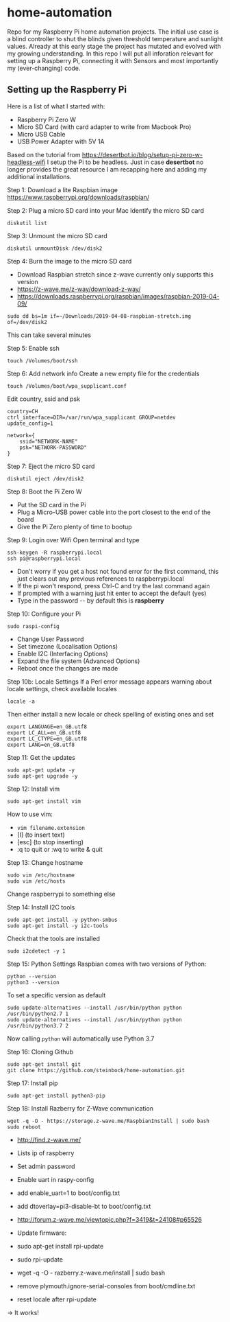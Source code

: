 # home-automation

Repo for my Raspberry Pi home automation projects. The initial use case is a blind controller to shut the blinds given threshold temperature and sunlight values. Already at this early stage the project has mutated and evolved with my growing understanding. In this repo I will put all inforation relevant for setting up a Raspberry Pi, connecting it with Sensors and most importantly my (ever-changing) code.

## Setting up the Raspberry Pi

Here is a list of what I started with:
* Raspberry Pi Zero W
* Micro SD Card (with card adapter to write from Macbook Pro)
* Micro USB Cable
* USB Power Adapter with 5V 1A

Based on the tutorial from https://desertbot.io/blog/setup-pi-zero-w-headless-wifi I setup the Pi to be headless. Just in case **desertbot** no longer provides the great resource I am recapping here and adding my additional installations.

Step 1: Download a lite Raspbian image
https://www.raspberrypi.org/downloads/raspbian/

Step 2: Plug a micro SD card into your Mac
Identify the micro SD card
```
diskutil list
```

Step 3: Unmount the micro SD card
```
diskutil unmountDisk /dev/disk2
```

Step 4: Burn the image to the micro SD card
* Download Raspbian stretch since z-wave currently only supports this version
* https://z-wave.me/z-way/download-z-way/
* https://downloads.raspberrypi.org/raspbian/images/raspbian-2019-04-09/
```
sudo dd bs=1m if=~/Downloads/2019-04-08-raspbian-stretch.img of=/dev/disk2
```
This can take several minutes

Step 5: Enable ssh
```
touch /Volumes/boot/ssh
```

Step 6: Add network info
Create a new empty file for the credentials
```
touch /Volumes/boot/wpa_supplicant.conf
```
Edit country, ssid and psk
```
country=CH
ctrl_interface=DIR=/var/run/wpa_supplicant GROUP=netdev
update_config=1

network={
    ssid="NETWORK-NAME"
    psk="NETWORK-PASSWORD"
}
```

Step 7: Eject the micro SD card
```
diskutil eject /dev/disk2
```

Step 8: Boot the Pi Zero W
* Put the SD card in the Pi
* Plug a Micro-USB power cable into the port closest to the end of the board
* Give the Pi Zero plenty of time to bootup

Step 9: Login over Wifi
Open terminal and type
```
ssh-keygen -R raspberrypi.local
ssh pi@raspberrypi.local
```
* Don't worry if you get a host not found error for the first command, this just clears out any previous references to raspberrypi.local
* If the pi won't respond, press Ctrl-C and try the last command again
* If prompted with a warning just hit enter to accept the default (yes)
* Type in the password -- by default this is **raspberry**

Step 10: Configure your Pi
```
sudo raspi-config
```
* Change User Password
* Set timezone (Localisation Options)
* Enable I2C (Interfacing Options)
* Expand the file system (Advanced Options)
* Reboot once the changes are made

Step 10b: Locale Settings
If a Perl error message appears warning about locale settings, check available locales
```
locale -a
```
Then either install a new locale or check spelling of existing ones and set
```
export LANGUAGE=en_GB.utf8
export LC_ALL=en_GB.utf8
export LC_CTYPE=en_GB.utf8
export LANG=en_GB.utf8
```

Step 11: Get the updates
```
sudo apt-get update -y
sudo apt-get upgrade -y
```

Step 12: Install vim
```
sudo apt-get install vim
```
How to use vim:
* `vim filename.extension`
* [I] (to insert text)
* [esc] (to stop inserting)
* :q to quit or :wq to write & quit

Step 13: Change hostname
```
sudo vim /etc/hostname
sudo vim /etc/hosts
```
Change raspberrypi to something else

Step 14: Install I2C tools
```
sudo apt-get install -y python-smbus
sudo apt-get install -y i2c-tools
```
Check that the tools are installed
```
sudo i2cdetect -y 1
```

Step 15: Python Settings
Raspbian comes with two versions of Python:
```
python --version
python3 --version
```
To set a specific version as default
```
sudo update-alternatives --install /usr/bin/python python /usr/bin/python2.7 1
sudo update-alternatives --install /usr/bin/python python /usr/bin/python3.7 2
```
Now calling `python` will automatically use Python 3.7

Step 16: Cloning Github
```
sudo apt-get install git
git clone https://github.com/steinbock/home-automation.git
```

Step 17: Install pip
```
sudo apt-get install python3-pip
```

Step 18: Install Razberry for Z-Wave communication
```
wget -q -O - https://storage.z-wave.me/RaspbianInstall | sudo bash
sudo reboot
```
* http://find.z-wave.me/
* Lists ip of raspberry
* Set admin password

* Enable uart in raspy-config
* add enable_uart=1 to boot/config.txt
* add dtoverlay=pi3-disable-bt to boot/config.txt
* http://forum.z-wave.me/viewtopic.php?f=3419&t=24108#p65526
* Update firmware:
* sudo apt-get install rpi-update
* sudo rpi-update
* wget -q -O - razberry.z-wave.me/install | sudo bash
* remove plymouth.ignore-serial-consoles from boot/cmdline.txt
* reset locale after rpi-update

-> It works! 










